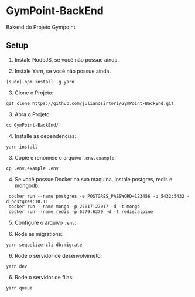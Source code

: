 # GymPoint-BackEnd
Bakend do Projeto Gympoint

## Setup

1. Instale NodeJS, se você não possue ainda.

2. Instale Yarn, se você não possue ainda.

  ```
  [sudo] npm install -g yarn
  ```

3. Clone o Projeto:

  ```
  git clone https://github.com/julianosirtori/GymPoint-BackEnd.git
  ```
3. Abra o Projeto:
  ```
  cd GymPoint-BackEnd/
  ```
4. Installe as dependencias:
  ```
  yarn install
  ```
3. Copie e renomeie o arquivo `.env.example`:
  ```
  cp .env.example .env
  ```
4. Se você possue Docker na sua maquina, instale postgres, redis e mongodb:
  ```
   docker run --name postgres -e POSTGRES_PASSWORD=123456 -p 5432:5432 -d postgres:10.11
   docker run --name mongo -p 27017:27017 -d -t mongo 
   docker run --name redis -p 6379:6379 -d -t redis:alpine
  ```
5. Configure o arquivo `.env`:

6. Rode as migrations:
  ```
  yarn sequelize-cli db:migrate
  ```  

6. Rode o servidor de desenvolvimeto:
  ```
  yarn dev
  ```
6. Rode o servidor de filas:
  ```
  yarn queue
  ```


